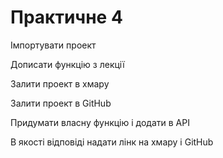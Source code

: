 Практичне 4
==================


Імпортувати проект

Дописати функцію з лекції

Залити проект в хмару

Залити проект в GitHub

Придумати власну функцію і додати в API

В якості відповіді надати лінк на хмару і GitHub
